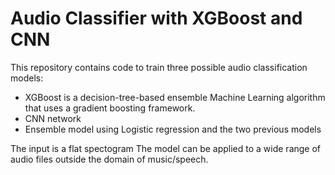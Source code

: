 # Audio Classifier with XGBoost and CNN

This repository contains code to train three possible audio classification models:
* XGBoost is a decision-tree-based ensemble Machine Learning algorithm that uses a gradient boosting framework.
* CNN network 
* Ensemble model using Logistic regression and the two previous models  

The input is a flat spectogram 
The model can be applied to a wide range of audio files outside the domain of music/speech. 
